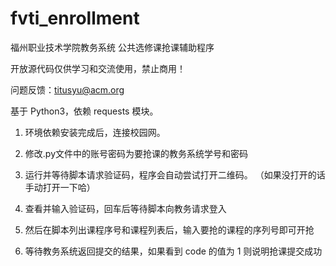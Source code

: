 # fvti_enrollment
福州职业技术学院教务系统 公共选修课抢课辅助程序

开放源代码仅供学习和交流使用，禁止商用！

问题反馈：titusyu@acm.org

基于 Python3，依赖 requests 模块。

1. 环境依赖安装完成后，连接校园网。
2. 修改.py文件中的账号密码为要抢课的教务系统学号和密码
3. 运行并等待脚本请求验证码，程序会自动尝试打开二维码。
  （如果没打开的话手动打开一下哈）

4. 查看并输入验证码，回车后等待脚本向教务请求登入
5. 然后在脚本列出课程序号和课程列表后，输入要抢的课程的序列号即可开抢
6. 等待教务系统返回提交的结果，如果看到 code 的值为 1 则说明抢课提交成功
